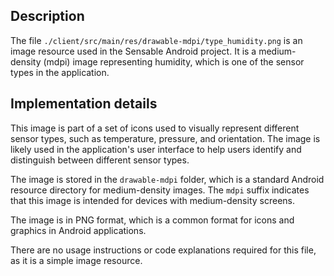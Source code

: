 ## Description

The file `./client/src/main/res/drawable-mdpi/type_humidity.png` is an image resource used in the Sensable Android project. It is a medium-density (mdpi) image representing humidity, which is one of the sensor types in the application.


## Implementation details

This image is part of a set of icons used to visually represent different sensor types, such as temperature, pressure, and orientation. The image is likely used in the application's user interface to help users identify and distinguish between different sensor types.

The image is stored in the `drawable-mdpi` folder, which is a standard Android resource directory for medium-density images. The `mdpi` suffix indicates that this image is intended for devices with medium-density screens.

The image is in PNG format, which is a common format for icons and graphics in Android applications.

There are no usage instructions or code explanations required for this file, as it is a simple image resource.



